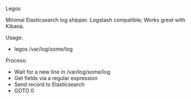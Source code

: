 Legos

Minimal Elasticsearch log shipper. Logstash compatible; Works great with Kibana.

Usage:

 - legos /var/log/some/log

Process:

 - Wait for a new line in /var/log/some/log
 - Get fields via a regular expression
 - Send record to Elasticsearch
 - GOTO 0
